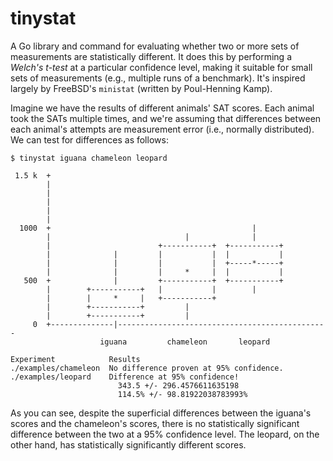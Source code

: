 tinystat
========

A Go library and command for evaluating whether two or more sets of measurements are statistically
different. It does this by performing a *Welch's t-test* at a particular confidence level, making
it suitable for small sets of measurements (e.g., multiple runs of a benchmark). It's inspired
largely by FreeBSD's `ministat` (written by Poul-Henning Kamp).

Imagine we have the results of different animals' SAT scores. Each animal took the SATs multiple
times, and we're assuming that differences between each animal's attempts are measurement error
(i.e., normally distributed). We can test for differences as follows:

```
$ tinystat iguana chameleon leopard

 1.5 k  +                                                                 
        |                                                                 
        |                                                                 
        |                                                                 
        |                                                                 
        |                                                                 
  1000  +                                             |                   
        |                              |              |                   
        |                        +-----------+  +-----------+             
        |              |         |           |  |           |             
        |              |         |           |  +-----*-----+             
        |              |         |     *     |  |           |             
   500  +              |         +-----------+  +-----------+             
        |        +-----------+   |           |        |                   
        |        |     *     |   +-----------+                            
        |        +-----------+         |                                  
        |        +-----------+         |                                  
     0  +--------------|-----------------------------------------------   
                    iguana         chameleon       leopard                

Experiment            Results                                  
./examples/chameleon  No difference proven at 95% confidence.  
./examples/leopard    Difference at 95% confidence!            
                        343.5 +/- 296.4576611635198            
                        114.5% +/- 98.81922038783993%
```

As you can see, despite the superficial differences between the iguana's scores and the chameleon's
scores, there is no statistically significant difference between the two at a 95% confidence level.
The leopard, on the other hand, has statistically significantly different scores.
